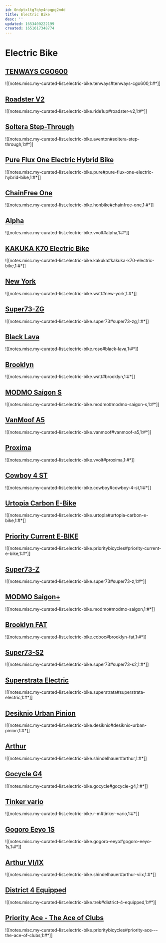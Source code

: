 ```yaml
---
id: 0ndptxltg7qhy4npqpg2mdd
title: Electric Bike
desc: ''
updated: 1653400222199
created: 1651617348774
---
```

# Electric Bike

## [TENWAYS CGO600](https://www.tenways.com/products/cgo600)

![[notes.misc.my-curated-list.electric-bike.tenways#tenways-cgo600,1:#*]]

## [Roadster V2](https://ride1up.com/product/roadster-v2/)

![[notes.misc.my-curated-list.electric-bike.ride1up#roadster-v2,1:#*]]

## [Soltera Step-Through](https://www.aventon.com/products/soltera-step-through-ebike)

![[notes.misc.my-curated-list.electric-bike.aventon#soltera-step-through,1:#*]]

## [Pure Flux One Electric Hybrid Bike](https://www.pureelectric.com/collections/pure-electric-bikes/products/pure-flux-one-electric-hybrid-bike)

![[notes.misc.my-curated-list.electric-bike.pure#pure-flux-one-electric-hybrid-bike,1:#*]]

## [ChainFree One](https://www.honbike.com/products/chainfreeone?variant=39979859017798)

![[notes.misc.my-curated-list.electric-bike.honbike#chainfree-one,1:#*]]

## [Alpha](https://vvolt.com/products/alpha)

![[notes.misc.my-curated-list.electric-bike.vvolt#alpha,1:#*]]

## [KAKUKA K70 Electric Bike](https://www.kakuka.com/products/kakuka-k70-electric-flat-bar-road-bike?variant=41369428689084)

![[notes.misc.my-curated-list.electric-bike.kakuka#kakuka-k70-electric-bike,1:#*]]

## [New York](https://www.wattelectric.bike/us/new-york/)

![[notes.misc.my-curated-list.electric-bike.watt#new-york,1:#*]]

## [Super73-ZG](https://eu.super73.com/collections/z-series/products/super73-zg-jet-black)

![[notes.misc.my-curated-list.electric-bike.super73#super73-zg,1:#*]]

## [Black Lava](https://www.rosebikes.com/bikes/urban/black-lava)

![[notes.misc.my-curated-list.electric-bike.rose#black-lava,1:#*]]

## [Brooklyn](https://www.wattelectric.bike/us/brooklyn/)

![[notes.misc.my-curated-list.electric-bike.watt#brooklyn,1:#*]]

## [MODMO Saigon S](https://modmo.io/products/saigon-s)

![[notes.misc.my-curated-list.electric-bike.modmo#modmo-saigon-s,1:#*]]

## [VanMoof A5](https://www.vanmoof.com/fr-FR/a5)

![[notes.misc.my-curated-list.electric-bike.vanmoof#vanmoof-a5,1:#*]]

## [Proxima](https://vvolt.com/products/proxima)

![[notes.misc.my-curated-list.electric-bike.vvolt#proxima,1:#*]]

## [Cowboy 4 ST](https://cowboy.com/products/e-bike-cowboy-4?variant=39314404606091)

![[notes.misc.my-curated-list.electric-bike.cowboy#cowboy-4-st,1:#*]]

## [Urtopia Carbon E-Bike](https://newurtopia.de/products/urtopia-carbon-e-bike)

![[notes.misc.my-curated-list.electric-bike.urtopia#urtopia-carbon-e-bike,1:#*]]

## [Priority Current E-BIKE](https://www.prioritybicycles.com/products/current)

![[notes.misc.my-curated-list.electric-bike.prioritybicycles#priority-current-e-bike,1:#*]]

## [Super73-Z](https://eu.super73.com/collections/z-series/products/super73-z-powder-grey)

![[notes.misc.my-curated-list.electric-bike.super73#super73-z,1:#*]]

## [MODMO Saigon+](https://modmo.io/products/saigon)

![[notes.misc.my-curated-list.electric-bike.modmo#modmo-saigon,1:#*]]

## [Brooklyn FAT](https://www.coboc.biz/en/product/brooklyn-fat/)

![[notes.misc.my-curated-list.electric-bike.coboc#brooklyn-fat,1:#*]]

## [Super73-S2](https://eu.super73.com/collections/s-series/products/super73-s2-obsidian)

![[notes.misc.my-curated-list.electric-bike.super73#super73-s2,1:#*]]

## [Superstrata Electric](https://superstrata.bike/product/superstrata-e)

![[notes.misc.my-curated-list.electric-bike.superstrata#superstrata-electric,1:#*]]

## [Desiknio Urban Pinion](https://desiknio.com/e-bikes/pinion/)

![[notes.misc.my-curated-list.electric-bike.desiknio#desiknio-urban-pinion,1:#*]]

## [Arthur](https://www.schindelhauerbikes.com/en/Bikes/Current/Arthur.html)

![[notes.misc.my-curated-list.electric-bike.shindelhauer#arthur,1:#*]]

## [Gocycle G4](https://gocycle.com/eu/webstore/gocycles/gocycle-g4/)

![[notes.misc.my-curated-list.electric-bike.gocycle#gocycle-g4,1:#*]]

## [Tinker vario](https://www.r-m.de/fr/bikes/tinker/tinker-vario/#F00762_02)

![[notes.misc.my-curated-list.electric-bike.r-m#tinker-vario,1:#*]]

## [Gogoro Eeyo 1S](https://www.gogoro-eeyo.fr/product/gogoro-eeyo-1s/)

![[notes.misc.my-curated-list.electric-bike.gogoro-eeyo#gogoro-eeyo-1s,1:#*]]

## [Arthur VI/IX](https://www.schindelhauerbikes.com/en/Bikes/Current/Arthur-VI-IX.html)

![[notes.misc.my-curated-list.electric-bike.shindelhauer#arthur-viix,1:#*]]

## [District 4 Equipped](https://www.trekbikes.com/fr/fr_FR/vélos/vélos-hybrides/vélos-fitness/district/district-4-equipped/p/33497/)

![[notes.misc.my-curated-list.electric-bike.trek#district-4-equipped,1:#*]]

## [Priority Ace - The Ace of Clubs](https://www.prioritybicycles.com/products/ace)

![[notes.misc.my-curated-list.electric-bike.prioritybicycles#priority-ace---the-ace-of-clubs,1:#*]]